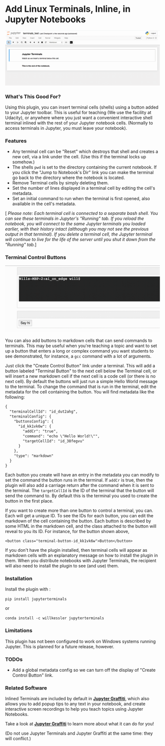 # Add Linux Terminals, Inline, in Jupyter Notebooks

![intro_movie](./readme_gifs/intro.gif)

### What's This Good For?

Using this plugin, you can insert terminal cells (shells) using a
button added to your Jupyter toolbar.  This is useful for teaching (We
use the facility at Udacity), or anywhere where you just want a
convenient interactive shell terminal inlined with the rest of your
Jupyter notebook cells. (Normally to access terminals in Jupyter, you
must leave your notebook).

### Features

* Any terminal cell can be "Reset" which destroys that shell and creates a new cell, via a link under the cell. (Use this if the terminal locks up somehow.)
* The shells `pwd` is set to the directory containing the current
notebook. If you click the "Jump to Notebook's Dir" link you can make the
terminal go back to the directory where the notebook is located.
* Remove Terminal cells by simply deleting them.
* Set the number of lines displayed in a terminal cell by editing the cell's metadata.
* Set an initial command to run when the terminal is first opened, also available in the cell's metadata.

[ _Please note: Each terminal cell is connected to a separate bash shell. You can see these terminals in Jupyter's "Running" tab.  If you reload the notebook, you will connect to the same Jupyter terminals you loaded earlier, with their history intact (although you may not see the previous output in that terminal).  If you delete a terminal cell, the Jupyter terminal will continue to live for the life of the server until you shut it down from the "Running" tab._]

### Terminal Control Buttons

![buttons_movie](./readme_gifs/buttons.gif)

You can also add buttons to markdown cells that can send commands to
terminals. This may be useful when you're teaching a topic and want to
set up a button that enters a long or complex command you want
students to see demonstrated, for instance, a `gcc` command with a lot of arguments.

Just click the "Create Control Button" link under a
terminal.  This will add a button labeled "Terminal Button" to the
next cell below the Terminal cell, or will insert a new markdown cell
if the next cell is a code cell (or there is no next cell). By default 
the buttons will just run a simple Hello World message to the terminal.
To change the command that is run in the terminal, edit the metadata for
the cell containing the button. You will find metadata like the following:

```
{
  "terminalCellId": "id_dut2ahg",
  "terminalConfig": {
    "buttonsConfig": {
      "id_kk1vk6w": {
        "addCr": "true",
        "command": "echo \"Hello World!\"",
        "targetCellId": "id_38fegvu"
      }
    },
    "type": "markdown"
  }
}
```

Each button you create will have an entry in the metadata you can
modify to set the command the button runs in the terminal.  If `addCr`
is true, then the plugin will also add a carriage return after the
command when it is sent to the terminal.  The `targetCellId` is the ID
of the terminal that the button will send the command to. By default
this is the terminal you used to create the button in the first place.

If you want to create more than one button to control a terminal, you
can. Each will get a unique ID. To see the IDs for each button, you
can edit the markdown of the cell containing the button. Each button
is described by some HTML in the markdown cell, and the class attached
to the button will reveal to you its ID. For instance, for the button
shown above,

```
<button class="terminal-button-id_kk1vk6w">Button</button>
```

If you don't have the plugin installed, then terminal cells will
appear as markdown cells with an explanatory message on how to install
the plugin in them. When you distribute notebooks with Jupyter
Terminals, the recipient will also need to install the plugin to see
(and use) them.


### Installation

Install the plugin with :

`pip install jupyterterminals`

or

`conda install -c willkessler jupyterterminals`

### Limitations

This plugin has not been configured to work on Windows systems running Jupyter.
This is planned for a future release, however.

### TODOs

* Add a global metadata config so we can turn off the display of "Create Control Button" link.

### Related Software

Inlined Terminals are included by default in <a
style="font-weight:bold" target="_blank"
href="https://www.github.com/willkessler/jupytergraffiti">Jupyter
Graffiti</a>, which also allows you to add popup tips to any text in
your notebook, and create interactive screen recordings to help you
teach topics using Jupyter Notebooks.

Take a look at <a style="font-weight:bold" target="_blank"
href="https://www.github.com/willkessler/jupytergraffiti">Jupyter
Graffiti</a> to learn more about what it can do for you!

(Do not use Jupyter Terminals and Jupyter Graffiti at the same time: they will conflict.)

